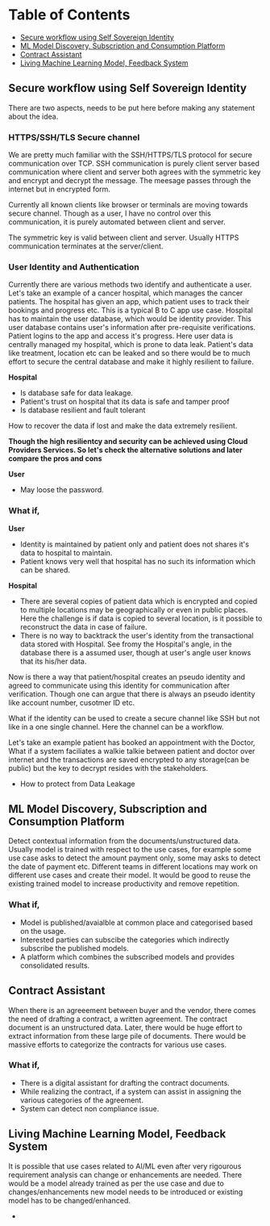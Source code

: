 # Table of Contents
- [Secure workflow using Self Sovereign Identity](#secure-workflow-using-self-sovereign-identity)
- [ML Model Discovery, Subscription and Consumption Platform](#ml-model-discovery-subscription-and-consumption-platform)
- [Contract Assistant](#contract-assistant)
- [Living Machine Learning Model, Feedback System](#living-machine-learning-model-feedback-system)



## Secure workflow using Self Sovereign Identity

There are two aspects, needs to be put here before making any statement about the idea.

### HTTPS/SSH/TLS Secure channel
We are pretty much familiar with the SSH/HTTPS/TLS protocol for secure communication over TCP. SSH communication is purely client server based communication where client and server both agrees with the symmetric key  and encrypt and decrypt the message. The meesage passes through the internet but in encrypted form.

Currently all known clients like browser or terminals are moving towards secure channel. Though as a user, I have no control over this communication, it is purely automated between client and server.

The symmetric key is valid between client and server. Usually HTTPS communication terminates at the server/client.

### User Identity and Authentication

Currently there are various methods two identify and authenticate a user. Let's take an example of a cancer hospital, which manages the cancer patients. The hospital has given an app, which patient uses to track their bookings and progress etc. This is a typical B to C app use case. Hospital has to maintain the user database, which would be identity provider. This user database contains user's information after pre-requisite verifications. Patient logins to the app and access it's progress. 
Here user data is centrally managed my hospital, which is prone to data leak. Patient's data like treatment, location etc can be leaked and so there would be to much effort to secure the central database and make it highly resilient to failure.

**Hospital**

- Is database safe for data leakage.
- Patient's trust on hospital that its data is safe and tamper proof
- Is database resilient and fault tolerant

How to recover the data if lost and make the data extremely resilient.

**Though the high resilientcy and security can be achieved using Cloud Providers Services. So let's check the alternative solutions and later compare the pros and cons**

**User**

- May loose the password.



### What if, 

**User**

- Identity is maintained by patient only and patient does not shares it's data to hospital to maintain.
- Patient knows very well that hospital has no such its information which can be shared.

**Hospital**

- There are several copies of patient data which is encrypted and copied to multiple locations may be geographically or even in public places. Here the challenge is if data is copied to several location, is it possible to reconstruct the data in case of failure.
- There is no way to backtrack the user's identity from the transactional data stored with Hospital. See fromy the Hospital's angle, in the database there is a assumed user, though at user's angle user knows that its his/her data.


Now is there a way that patient/hospital creates an pseudo identity and agreed to communicate using this identity for communication after verification.
Though one can argue that there is always an pseudo identity like account number, cusotmer ID etc.

What if the identity can be used to create a secure channel like SSH but not like in a one single channel. Here the channel can be a workflow. 


Let's take an example patient has booked an appointment with the Doctor, What if a system faciliates a walkie talkie between patient and doctor over internet and the transactions are saved encrypted to any storage(can be public) but the key to decrypt resides with the stakeholders.

- How to protect from Data Leakage


## ML Model Discovery, Subscription and Consumption Platform

Detect contextual information from the documents/unstructured data. Usually model is trained with respect to the use cases, for example some use case asks to detect the amount payment only, some may asks to detect the date of payment etc. Different teams in different locations may work on different use cases and create their model. It would be good to reuse the existing trained model to increase productivity and remove repetition.

### What if, 

- Model is published/avaialble at common place and categorised based on the usage.
- Interested parties can subscibe the categories which indirectly subscribe the published models.
- A platform which combines the subscribed models and provides consolidated results.


## Contract Assistant

When there is an agreeement between buyer and the vendor, there comes the need of drafting a contract, a written agreement. The contract document is an unstructured data. Later, there would be huge effort to extract information from these large pile of documents. There would be massive efforts to categorize the contracts for various use cases.

### What if,

- There is a digital assistant for drafting the contract documents.
- While realizing the contract, if a system can assist in assigning the various categories of the agreement.
- System can detect non compliance issue.






## Living Machine Learning Model, Feedback System

It is possible that use cases related to AI/ML even after very rigourous requirement analysis can change or enhancements are needed. There would be a model already trained as per the use case and due to changes/enhancements new model needs to be introduced or existing model has to be changed/enhanced.

+





